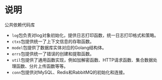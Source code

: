 # 说明
公共依赖代码库
- `log`包负责对log对象初始化，提供日志打印函数，统一日志打印格式和策略。
- `ctxs`包提供统一了上下文信息的存取函数。
- `model`包提供了数据库实体对应的Golang结构体。
- `errs`包提供统一了错误的创建和提取函数。
- `util`包提供了通用函数实现，例如加解密函数、HTTP请求函数、集合数据处理函数、分片上传函数等等。
- `conn`包提供对MySQL、Redis和RabbitMQ的初始化和连接。
